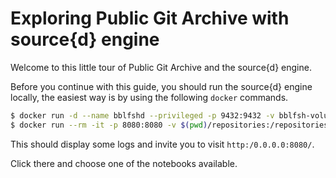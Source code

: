 # Exploring Public Git Archive with source{d} engine

Welcome to this little tour of Public Git Archive and the source{d} engine.

Before you continue with this guide, you should run the source{d} engine locally, the easiest way is by using the following `docker` commands.

```bash
$ docker run -d --name bblfshd --privileged -p 9432:9432 -v bblfsh-volume:/var/lib/bblfshd bblfsh/bblfshd
$ docker run --rm -it -p 8080:8080 -v $(pwd)/repositories:/repositories -v $(pwd)/notebooks:/home --link bblfshd:bblfshd srcd/engine-jupyter
```

This should display some logs and invite you to visit `http:/0.0.0.0:8080/`.

Click there and choose one of the notebooks available.
